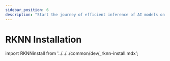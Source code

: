 ```yaml
---
sidebar_position: 6
description: "Start the journey of efficient inference of AI models on Rockchip NPU through RKNN installation, and feel the perfect fusion of technology and humanities"
---
```


# RKNN Installation

import RKNNinstall from '../../../common/dev/\_rknn-install.mdx';

<RKNNinstall />
